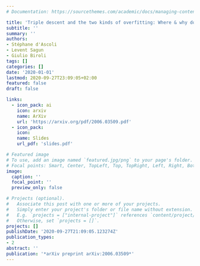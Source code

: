 ```yaml
---
# Documentation: https://sourcethemes.com/academic/docs/managing-content/

title: 'Triple descent and the two kinds of overfitting: Where & why do they appear?'
subtitle: ''
summary: ''
authors:
- Stéphane d'Ascoli
- Levent Sagun
- Giulio Biroli
tags: []
categories: []
date: '2020-01-01'
lastmod: 2020-09-27T23:09:05+02:00
featured: false
draft: false

links:
  - icon_pack: ai
    icon: arxiv
    name: ArXiv
    url: 'https://arxiv.org/pdf/2006.03509.pdf'
  - icon_pack: 
    icon: 
    name: Slides
    url_pdf: 'slides.pdf'

# Featured image
# To use, add an image named `featured.jpg/png` to your page's folder.
# Focal points: Smart, Center, TopLeft, Top, TopRight, Left, Right, BottomLeft, Bottom, BottomRight.
image:
  caption: ''
  focal_point: ''
  preview_only: false

# Projects (optional).
#   Associate this post with one or more of your projects.
#   Simply enter your project's folder or file name without extension.
#   E.g. `projects = ["internal-project"]` references `content/project/deep-learning/index.md`.
#   Otherwise, set `projects = []`.
projects: []
publishDate: '2020-09-27T21:09:05.123274Z'
publication_types:
- 2
abstract: ''
publication: '*arXiv preprint arXiv:2006.03509*'
---
```

